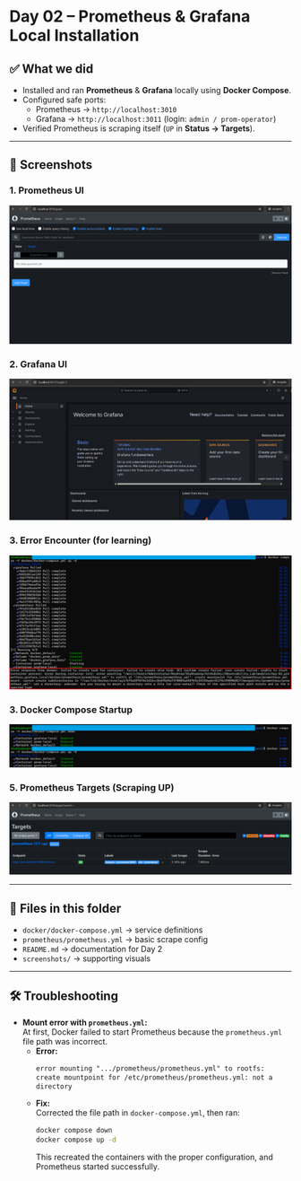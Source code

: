 # Day 02 – Prometheus & Grafana Local Installation

## ✅ What we did
- Installed and ran **Prometheus** & **Grafana** locally using **Docker Compose**.
- Configured safe ports:
  - Prometheus → `http://localhost:3010`
  - Grafana → `http://localhost:3011` (login: `admin / prom-operator`)
- Verified Prometheus is scraping itself (`UP` in **Status → Targets**).

---

## 📸 Screenshots

### 1. Prometheus UI
![Prometheus UI](./screenshots/01_prometheus_ui.png)

### 2. Grafana UI
![Grafana UI](./screenshots/02_grafana_ui.png)

### 3. Error Encounter (for learning)
![Docker Compose Error](./screenshots/03_docker_compose_error.png)

### 3. Docker Compose Startup
![Docker Compose Up](./screenshots/04_docker_compose_up.png)

### 5. Prometheus Targets (Scraping UP)
![Prometheus Targets](./screenshots/05_prometheus_targets.png)

---

## 📂 Files in this folder
- `docker/docker-compose.yml` → service definitions
- `prometheus/prometheus.yml` → basic scrape config
- `README.md` → documentation for Day 2
- `screenshots/` → supporting visuals

---

## 🛠️ Troubleshooting
- **Mount error with `prometheus.yml`:**  
  At first, Docker failed to start Prometheus because the `prometheus.yml` file path was incorrect.  
  - **Error:**  
    ```
    error mounting ".../prometheus/prometheus.yml" to rootfs: 
    create mountpoint for /etc/prometheus/prometheus.yml: not a directory
    ```
  - **Fix:**  
    Corrected the file path in `docker-compose.yml`, then ran:
    ```bash
    docker compose down
    docker compose up -d
    ```
    This recreated the containers with the proper configuration, and Prometheus started successfully.
